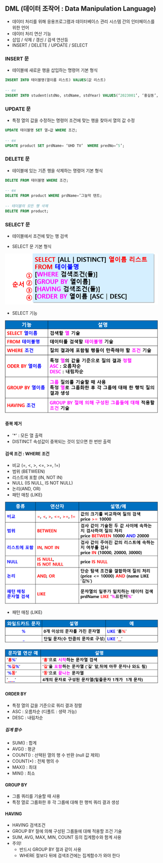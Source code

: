 ## DML (데이터 조작어 : Data Manipulation Language)

- 데이터 처리를 위해 응용프로그램과 데이터베이스 관리 시스템 간의 인터페이스를 위한 언어
- 데이터 처리 연산 기능
- 삽입 / 삭제 / 갱신 / 검색 연산등
- INSERT / DELETE / UPDATE / SELECT

### INSERT 문
- 테이블에 새로운 행을 삽입하는 명령어
기본 형식
```sql
INSERT INTO 테이블명(열이름 리스트) VALUES(값 리스트)

-- ex
INSERT INTO student(stdNo, stdName, stdYear) VALUES(‘2023001’, ‘홍길동’, 1)
```

### UPDATE 문
- 특정 열의 값을 수정하는 명령어
조건에 맞는 행을 찾아서 열의 값 수정
```sql
UPDATE 테이블명 SET 열=값 WHERE 조건;

-- ex
UPDATE product SET prdName= ‘UHD TV’  WHERE predNo=’5’;
```

### DELETE 문
- 테이블에 있는 기존 행을 삭제하는 명령어
기본 형식
```sql
DELETE FROM 테이블명 WHERE 조건;

-- ex
DELETE FROM product WHERE prdName=’그늘막 텐트;

-- 테이블의 모든 행 삭제
DELETE FROM product;
```

### SELECT 문
- 테이블에서 조건에 맞는 행 검색

- SELECT 문 기본 형식

![SELECT](image/select.png)

- SELECT 기능

![SELECT_FUN](image/select_fun.png)

#### 중복 제거
- '*' :  모든 열 출력
- DISTINCT 
속성값이 중복되는 것이 있으면 한 번만 출력

#### 검색 조건 :  WHERE 조건 
- 비교 (=, <, >, <=, >=, !=)
- 범위 (BETWEEN)
- 리스트에 포함 (IN, NOT IN)
- NULL (IS NULL, IS NOT NULL)
- 논리(AND, OR)
- 패턴 매칭 (LIKE)

![WHERE](image/where.png)

- 패턴 매칭 (LIKE)

![pattern1](image/pattern1.png)

![pattern2](image/pattern2.png)

#### ORDER BY 
- 특정 열의 값을 기준으로 쿼리 결과 정렬
- ASC : 오름차순 (디폴트 : 생략 가능)
- DESC : 내림차순

##### 집계 함수
- SUM() : 합계
- AVG() : 평균
- COUNT() : 선택된 열의 행 수 반환 (null 값 제외)
- COUNT(*) : 전체 행의 수
- MAX() : 최대
- MIN() : 최소

#### GROUP BY
- 그룹 쿼리를 기술할 때 사용
- 특정 열로 그룹화한 후 각 그룹에 대해 한 행씩 쿼리 결과 생성

#### HAVING
- HAVING 검색조건
- GROUP BY 절에 의해 구성된 그룹들에 대해 적용할 조건 기술
- SUM, AVG, MAX, MIN, COUNT 등의 집계함수와 함계 사용
- 주의!
    - 반드시 GROUP BY 절과 같이 사용
    - WHERE 절보다 뒤에 검색조건에는 집계함수가 와야 한다
